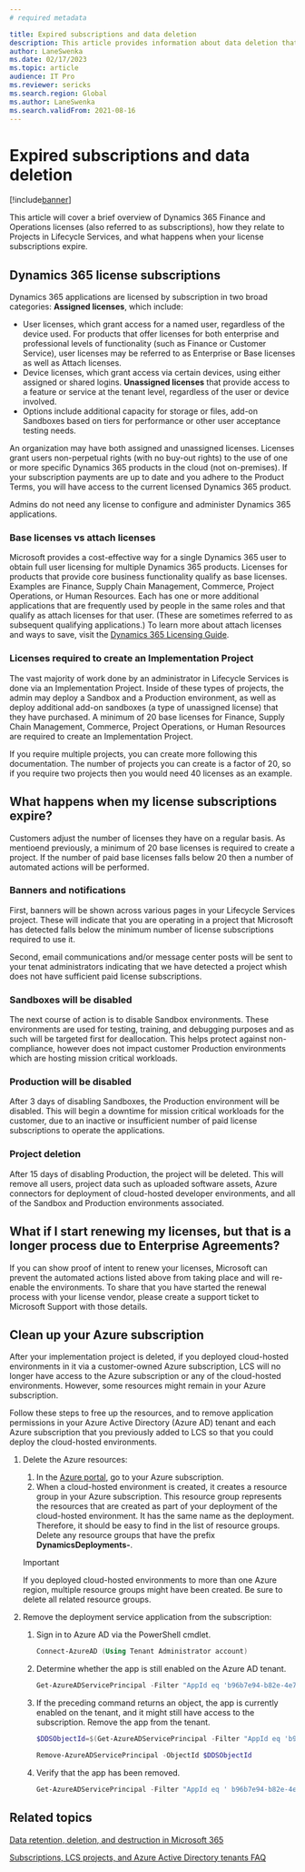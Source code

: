 ```yaml
---
# required metadata

title: Expired subscriptions and data deletion
description: This article provides information about data deletion that occurs after a Dynamics 365 Finance and Operations subscription expires. It also explains how to clean up cloud-hosted environments deployed to an Azure subscription after a project has been deleted.
author: LaneSwenka
ms.date: 02/17/2023
ms.topic: article
audience: IT Pro
ms.reviewer: sericks
ms.search.region: Global
ms.author: LaneSwenka
ms.search.validFrom: 2021-08-16
---
```


# Expired subscriptions and data deletion

[!include[banner](../includes/banner.md)]

This article will cover a brief overview of Dynamics 365 Finance and Operations licenses (also referred to as subscriptions), how they relate to Projects in Lifecycle Services, and what happens when your license subscriptions expire.

## Dynamics 365 license subscriptions
Dynamics 365 applications are licensed by subscription in two broad categories:
**Assigned licenses**, which include:
* User licenses, which grant access for a named user, regardless of the device used. For products that offer licenses for both enterprise and professional levels of functionality (such as Finance or Customer Service), user licenses may be referred to as Enterprise or Base licenses as well as Attach licenses.
* Device licenses, which grant access via certain devices, using either assigned or shared logins.
**Unassigned licenses** that provide access to a feature or service at the tenant level, regardless of the user or device involved.
* Options include additional capacity for storage or files, add-on Sandboxes based on tiers for performance or other user acceptance testing needs.

An organization may have both assigned and unassigned licenses. Licenses grant users non-perpetual rights (with no buy-out rights) to the use of one or more specific Dynamics 365 products in the cloud (not on-premises). If your subscription payments are up to date and you adhere to the Product Terms, you will have access to the current licensed Dynamics 365 product.

Admins do not need any license to configure and administer Dynamics 365 applications.

### Base licenses vs attach licenses
Microsoft provides a cost-effective way for a single Dynamics 365 user to obtain full user licensing for multiple Dynamics 365 products. Licenses for products that provide core business functionality qualify as base licenses. Examples are Finance, Supply Chain Management, Commerce, Project Operations, or Human Resources. Each has one or more additional applications that are frequently used by people in the same roles and that qualify as attach licenses for that user. (These are sometimes referred to as subsequent qualifying applications.) To learn more about attach licenses and ways to save, visit the [Dynamics 365 Licensing Guide](https://aka.ms/dynamicslicensingguide).

### Licenses required to create an Implementation Project
The vast majority of work done by an administrator in Lifecycle Services is done via an Implementation Project.  Inside of these types of projects, the admin may deploy a Sandbox and a Production environment, as well as deploy additional add-on sandboxes  (a type of unassigned license) that they have purchased.  A minimum of 20 base licenses for Finance, Supply Chain Management, Commerce, Project Operations, or Human Resources are required to create an Implementation Project.

If you require multiple projects, you can create more following this documentation.  The number of projects you can create is a factor of 20, so if you require two projects then you would need 40 licenses as an example.

## What happens when my license subscriptions expire?
Customers adjust the number of licenses they have on a regular basis.  As mentioend previously, a minimum of 20 base licenses is required to create a project.  If the number of paid base licenses falls below 20 then a number of automated actions will be performed.

### Banners and notifications
First, banners will be shown across various pages in your Lifecycle Services project.  These will indicate that you are operating in a project that Microsoft has detected falls below the minimum number of license subscriptions required to use it.

Second, email communications and/or message center posts will be sent to your tenat administrators indicating that we have detected a project whish does not have sufficient paid license subscriptions.

### Sandboxes will be disabled
The next course of action is to disable Sandbox environments.  These environments are used for testing, training, and debugging purposes and as such will be targeted first for deallocation.  This helps protect against non-compliance, however does not impact customer Production environments which are hosting mission critical workloads.

### Production will be disabled
After 3 days of disabling Sandboxes, the Production environment will be disabled.  This will begin a downtime for mission critical workloads for the customer, due to an inactive or insufficient number of paid license subscriptions to operate the applications.

### Project deletion
After 15 days of disabling Production, the project will be deleted.  This will remove all users, project data such as uploaded software assets, Azure connectors for deployment of cloud-hosted developer environments, and all of the Sandbox and Production environments associated.

## What if I start renewing my licenses, but that is a longer process due to Enterprise Agreements?
If you can show proof of intent to renew your licenses, Microsoft can prevent the automated actions listed above from taking place and will re-enable the environments.  To share that you have started the renewal process with your license vendor, please create a support ticket to Microsoft Support with those details.

## Clean up your Azure subscription

After your implementation project is deleted, if you deployed cloud-hosted environments in it via a customer-owned Azure subscription, LCS will no longer have access to the Azure subscription or any of the cloud-hosted environments. However, some resources might remain in your Azure subscription.

Follow these steps to free up the resources, and to remove application permissions in your Azure Active Directory (Azure AD) tenant and each Azure subscription that you previously added to LCS so that you could deploy the cloud-hosted environments.

1. Delete the Azure resources:

    1. In the [Azure portal](https://portal.azure.com), go to your Azure subscription.
    1. When a cloud-hosted environment is created, it creates a resource group in your Azure subscription. This resource group represents the resources that are created as part of your deployment of the cloud-hosted environment. It has the same name as the deployment. Therefore, it should be easy to find in the list of resource groups. Delete any resource groups that have the prefix **DynamicsDeployments-**.

    > [!IMPORTANT]
    > If you deployed cloud-hosted environments to more than one Azure region, multiple resource groups might have been created. Be sure to delete all related resource groups.

1. Remove the deployment service application from the subscription:

    1. Sign in to Azure AD via the PowerShell cmdlet.

        ```powershell
        Connect-AzureAD (Using Tenant Administrator account)
        ```

    1. Determine whether the app is still enabled on the Azure AD tenant.

        ```powershell
        Get-AzureADServicePrincipal -Filter "AppId eq 'b96b7e94-b82e-4e71-99a0-cf7fb188acea'"
        ```

    1. If the preceding command returns an object, the app is currently enabled on the tenant, and it might still have access to the subscription. Remove the app from the tenant.

        ```powershell
        $DDSObjectId=$(Get-AzureADServicePrincipal -Filter "AppId eq 'b96b7e94-b82e-4e71-99a0-cf7fb188acea'").ObjectId
        ```

        ```powershell
        Remove-AzureADServicePrincipal -ObjectId $DDSObjectId
        ```

    1. Verify that the app has been removed.

        ```powershell
        Get-AzureADServicePrincipal -Filter "AppId eq ' b96b7e94-b82e-4e71-99a0-cf7fb188acea'"
        ```

## Related topics

[Data retention, deletion, and destruction in Microsoft 365](/compliance/assurance/assurance-data-retention-deletion-and-destruction-overview)

[Subscriptions, LCS projects, and Azure Active Directory tenants FAQ](../../fin-ops/get-started/subscription-overview.md)

